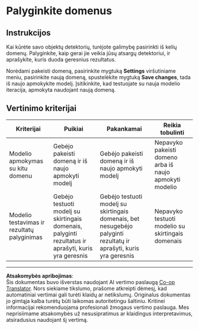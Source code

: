 <!--
CO_OP_TRANSLATOR_METADATA:
{
  "original_hash": "d93ee76fac4c2199973689ecd05baaf9",
  "translation_date": "2025-08-28T20:14:14+00:00",
  "source_file": "5-retail/lessons/1-train-stock-detector/assignment.md",
  "language_code": "lt"
}
-->
# Palyginkite domenus

## Instrukcijos

Kai kūrėte savo objektų detektorių, turėjote galimybę pasirinkti iš kelių domenų. Palyginkite, kaip gerai jie veikia jūsų atsargų detektoriui, ir aprašykite, kuris duoda geresnius rezultatus.

Norėdami pakeisti domeną, pasirinkite mygtuką **Settings** viršutiniame meniu, pasirinkite naują domeną, spustelėkite mygtuką **Save changes**, tada iš naujo apmokykite modelį. Įsitikinkite, kad testuojate su nauja modelio iteracija, apmokyta naudojant naują domeną.

## Vertinimo kriterijai

| Kriterijai | Puikiai | Pakankamai | Reikia tobulinti |
| ---------- | ------- | ---------- | ---------------- |
| Modelio apmokymas su kitu domenu | Gebėjo pakeisti domeną ir iš naujo apmokyti modelį | Gebėjo pakeisti domeną ir iš naujo apmokyti modelį | Nepavyko pakeisti domeno arba iš naujo apmokyti modelio |
| Modelio testavimas ir rezultatų palyginimas | Gebėjo testuoti modelį su skirtingais domenais, palyginti rezultatus ir aprašyti, kuris yra geresnis | Gebėjo testuoti modelį su skirtingais domenais, bet nesugebėjo palyginti rezultatų ir aprašyti, kuris yra geresnis | Nepavyko testuoti modelio su skirtingais domenais |

---

**Atsakomybės apribojimas**:  
Šis dokumentas buvo išverstas naudojant AI vertimo paslaugą [Co-op Translator](https://github.com/Azure/co-op-translator). Nors siekiame tikslumo, prašome atkreipti dėmesį, kad automatiniai vertimai gali turėti klaidų ar netikslumų. Originalus dokumentas jo gimtąja kalba turėtų būti laikomas autoritetingu šaltiniu. Kritinei informacijai rekomenduojama profesionali žmogaus vertimo paslauga. Mes neprisiimame atsakomybės už nesusipratimus ar klaidingus interpretavimus, atsiradusius naudojant šį vertimą.